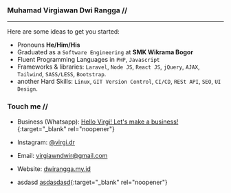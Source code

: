 ### Muhamad Virgiawan Dwi Rangga //
-----

Here are some ideas to get you started:
- Pronouns **He/Him/His**
- Graduated as a `Software Engineering` at **SMK Wikrama Bogor**
- Fluent Programming Languages in `PHP`, `Javascript`
- Frameworks & libraries: `Laravel`, `Node JS`, `React JS`, `jQuery`, `AJAX`, `Tailwind`, `SASS/LESS`, `Bootstrap`.
- another Hard Skills: `Linux`, `GIT Version Control`, `CI/CD`, `RESt API`, `SEO`, `UI Design`.

### Touch me //
- Business (Whatsapp): [Hello Virgi! Let's make a business!](https://wa.me/6281287188918?text=Hi%2C%20Virgi.%20Let's%20get%20a%20business%20with%20me!){:target="_blank" rel="noopener"}
- Instagram: [@virgi.dr](https://www.instagram.com/virgi.dr/)
- Email: [virgiawndwir@gmail.com](mailto:virgiawndwir@gmail.com)
- Website: [dwirangga.my.id](https://www.dwirangga.my.id)

- asdasd [asdasdasd](http://stackoverflow.com){:target="_blank" rel="noopener"}
